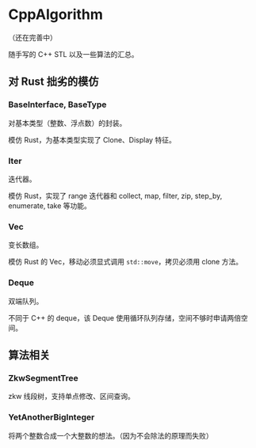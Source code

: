 # CppAlgorithm

（还在完善中）

随手写的 C++ STL 以及一些算法的汇总。

## 对 Rust 拙劣的模仿

### BaseInterface, BaseType

对基本类型（整数、浮点数）的封装。

模仿 Rust，为基本类型实现了 Clone、Display 特征。

### Iter

迭代器。

模仿 Rust，实现了 range 迭代器和 collect, map, filter, zip, step_by, enumerate, take 等功能。

### Vec

变长数组。

模仿 Rust 的 Vec，移动必须显式调用 `std::move`，拷贝必须用 clone 方法。

### Deque

双端队列。

不同于 C++ 的 deque，该 Deque 使用循环队列存储，空间不够时申请两倍空间。

## 算法相关

### ZkwSegmentTree

zkw 线段树，支持单点修改、区间查询。

### YetAnotherBigInteger

将两个整数合成一个大整数的想法。（因为不会除法的原理而失败）

